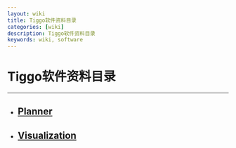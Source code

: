 ```yaml
---
layout: wiki
title: Tiggo软件资料目录
categories: [wiki]
description: Tiggo软件资料目录
keywords: wiki, software
---
```


# Tiggo软件资料目录
---
- ## [Planner](https://sjtu-cybersmart.github.io/wiki/Tiggo/Software/Planner/abstract)
- ## [Visualization](https://sjtu-cybersmart.github.io/wiki/Tiggo/Software/Visualization/abstract)